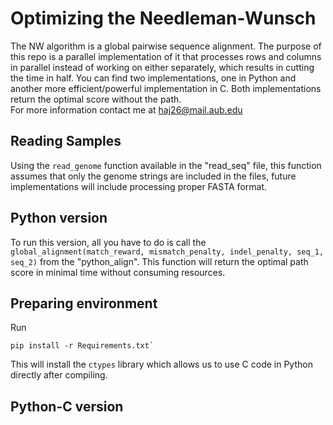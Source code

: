 # Optimizing the Needleman-Wunsch
The NW algorithm is a global pairwise sequence alignment. The purpose of this repo is a parallel implementation of it that processes rows and columns in parallel instead of working on either separately, which results in cutting the time in half. You can find two implementations, one in Python and another more efficient/powerful implementation in C. Both implementations return the optimal score without the path.<br>
For more information contact me at haj26@mail.aub.edu
## Reading Samples
Using the `read_genome` function available in the "read_seq" file, this function assumes that only the genome strings are included in the files, future implementations will include processing proper FASTA format.<br>
## Python version
To run this version, all you have to do is call the `global_alignment(match_reward, mismatch_penalty, indel_penalty, seq_1, seq_2)` from the "python_align". This function will return the optimal path score in minimal time without consuming resources.
## Preparing environment
Run
```
pip install -r Requirements.txt`
```
This will install the `ctypes` library which allows us to use C code in Python directly after compiling.
## Python-C version

